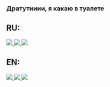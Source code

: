 ### Дратутииии, я какаю в туалете
## RU:
<a href="https://github.com/xaliks">
  <img src="https://github-readme-stats.vercel.app/api?username=Xaliks&show_icons=true&theme=tokyonight&locale=ru" />
</a>
<a href="https://github.com/xaliks">
  <img src="https://github-readme-stats.anuraghazra1.vercel.app/api/top-langs/?username=xaliks&layout=compact&theme=tokyonight&locale=ru" />
</a>
<a href="https://wakatime.com/@Xaliks">
  <img src="https://github-readme-stats.vercel.app/api/wakatime?username=Xaliks&show_icons=true&theme=tokyonight&locale=ru">
</a> 

## EN:

<a href="https://github.com/xaliks">
  <img src="https://github-readme-stats.vercel.app/api?username=Xaliks&show_icons=true&theme=tokyonight" />
</a>
<a href="https://github.com/xaliks">
  <img src="https://github-readme-stats.anuraghazra1.vercel.app/api/top-langs/?username=xaliks&layout=compact&theme=tokyonight" />
</a>
<a href="https://wakatime.com/@Xaliks">
  <img src="https://github-readme-stats.vercel.app/api/wakatime?username=Xaliks&show_icons=true&theme=tokyonight" >
</a> 

